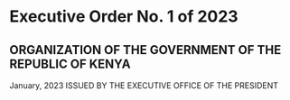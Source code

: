 Executive Order No. 1 of 2023
===

## ORGANIZATION OF THE GOVERNMENT OF THE REPUBLIC OF KENYA

January, 2023
ISSUED BY THE EXECUTIVE OFFICE OF THE PRESIDENT

